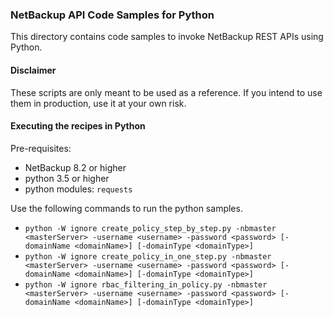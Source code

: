 ### NetBackup API Code Samples for Python

This directory contains code samples to invoke NetBackup REST APIs using Python.

#### Disclaimer

These scripts are only meant to be used as a reference. If you intend to use them in production, use it at your own risk.

#### Executing the recipes in Python

Pre-requisites:
- NetBackup 8.2 or higher
- python 3.5 or higher
- python modules: `requests`


Use the following commands to run the python samples.
- `python -W ignore create_policy_step_by_step.py -nbmaster <masterServer> -username <username> -password <password> [-domainName <domainName>] [-domainType <domainType>]`
- `python -W ignore create_policy_in_one_step.py -nbmaster <masterServer> -username <username> -password <password> [-domainName <domainName>] [-domainType <domainType>]`
- `python -W ignore rbac_filtering_in_policy.py -nbmaster <masterServer> -username <username> -password <password> [-domainName <domainName>] [-domainType <domainType>]`
